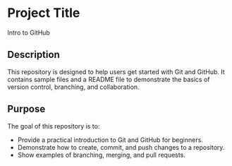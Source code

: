 # Project Title
Intro to GitHub
## Description
This repository is designed to help users get started with Git and GitHub. It contains sample files and a README file to demonstrate the basics of version control, branching, and collaboration.
## Purpose
The goal of this repository is to:
- Provide a practical introduction to Git and GitHub for beginners.
- Demonstrate how to create, commit, and push changes to a repository.
- Show examples of branching, merging, and pull requests.
